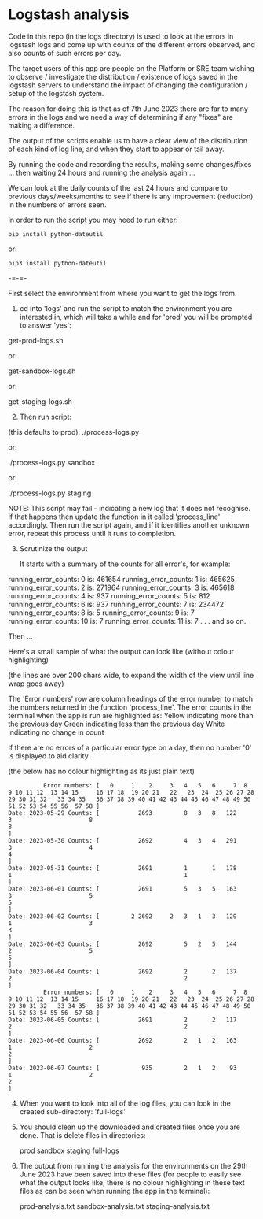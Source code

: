 # Logstash analysis

Code in this repo (in the logs directory) is used to look at the errors in logstash logs
and come up with counts of the different errors observed, and also counts of such errors per day.

The target users of this app are people on the Platform or SRE team wishing to observe / investigate
the distribution / existence of logs saved in the logstash servers to understand the impact of
changing the configuration / setup of the logstash system.

The reason for doing this is that as of 7th June 2023 there are far to many errors in the logs
and we need a way of determining if any "fixes" are making a difference.

The output of the scripts enable us to have a clear view of the distribution of each kind of log line,
and when they start to appear or tail away.

By running the code and recording the results, making some changes/fixes ... then waiting 24 hours and
running the analysis again ...

We can look at the daily counts of the last 24 hours and compare to previous days/weeks/months to see
if there is any improvement (reduction) in the numbers of errors seen.

In order to run the script you may need to run either:

```shell
pip install python-dateutil
```

or:

```shell
pip3 install python-dateutil
```

-=-=-

First select the environment from where you want to get the logs from.

1. cd into 'logs' and run the script to match the environment you are interested in, which will take
   a while and for 'prod' you will be prompted to answer 'yes':

  get-prod-logs.sh

   or:

  get-sandbox-logs.sh

   or:

  get-staging-logs.sh

2. Then run script:
  
  (this defaults to prod):
  ./process-logs.py

   or:

  ./process-logs.py sandbox

   or:

  ./process-logs.py staging

  NOTE: This script may fail - indicating a new log that it does not recognise.
        If that happens then update the function in it called 'process_line' accordingly.
        Then run the script again, and if it identifies another unknown error,
        repeat this process until it runs to completion.

3. Scrutinize the output

   It starts with a summary of the counts for all error's, for example:

running_error_counts: 0 is: 461654
running_error_counts: 1 is: 465625
running_error_counts: 2 is: 271964
running_error_counts: 3 is: 465618
running_error_counts: 4 is: 937
running_error_counts: 5 is: 812
running_error_counts: 6 is: 937
running_error_counts: 7 is: 234472
running_error_counts: 8 is: 5
running_error_counts: 9 is: 7
running_error_counts: 10 is: 7
running_error_counts: 11 is: 7
.
.
. and so on.

   Then ...

   Here's a small sample of what the output can look like (without colour highlighting)

   (the lines are over 200 chars wide, to expand the width of the view until line wrap goes away)

   The 'Error numbers' row are column headings of the error number to match the numbers returned in the function
   'process_line'.
   The error counts in the terminal when the app is run are highlighted as:
      Yellow indicating more than the previous day
      Green indicating less than the previous day
      White indicating no change in count

   If there are no errors of a particular error type on a day, then no number '0' is displayed to aid clarity.

   (the below has no colour highlighting as its just plain text)

```text
          Error numbers: [   0     1    2     3   4   5   6     7  8  9 10 11 12  13 14 15     16 17 18  19 20 21   22   23  24  25 26 27 28 29 30 31 32   33 34 35   36 37 38 39 40 41 42 43 44 45 46 47 48 49 50 51 52 53 54 55 56  57 58 ]
Date: 2023-05-29 Counts: [           2693         8   3   8   122                  3                      8                                                 8                                                                               ]
Date: 2023-05-30 Counts: [           2692         4   3   4   291                  3                      4                                                 4                                                                               ]
Date: 2023-05-31 Counts: [           2691         1       1   178                                         1                                                 1                                                                               ]
Date: 2023-06-01 Counts: [           2691         5   3   5   163                  3                      5                                                 5                                                                               ]
Date: 2023-06-02 Counts: [         2 2692     2   3   1   3   129                  1                      3                                                 3                                                                               ]
Date: 2023-06-03 Counts: [           2692         5   2   5   144                  2                      5                                                 5                                                                               ]
Date: 2023-06-04 Counts: [           2692         2       2   137                                         2                                                 2                                                                               ]
          Error numbers: [   0     1    2     3   4   5   6     7  8  9 10 11 12  13 14 15     16 17 18  19 20 21   22   23  24  25 26 27 28 29 30 31 32   33 34 35   36 37 38 39 40 41 42 43 44 45 46 47 48 49 50 51 52 53 54 55 56  57 58 ]
Date: 2023-06-05 Counts: [           2691         2       2   117                                         2                                                 2                                                                               ]
Date: 2023-06-06 Counts: [           2692         2   1   2   163                  1                      2                                                 2                                                                               ]
Date: 2023-06-07 Counts: [            935         2   1   2    93                  1                      2                                                 2                                                                               ]
```

4. When you want to look into all of the log files, you can look in the created sub-directory: 'full-logs'

5. You should clean up the downloaded and created files once you are done.
   That is delete files in directories:

   prod
   sandbox
   staging
   full-logs
  
6. The output from running the analysis for the environments on the 29th June 2023
   have been saved into these files (for people to easily see what the output looks like,
   there is no colour highlighting in these text files as can be seen when running the app
   in the terminal):

   prod-analysis.txt
   sandbox-analysis.txt
   staging-analysis.txt
